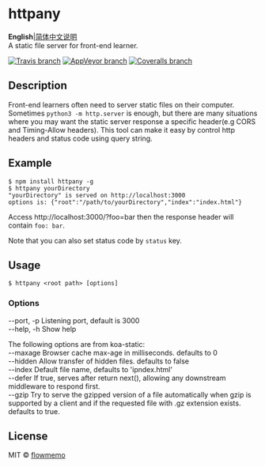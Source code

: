 # httpany
**English**|[简体中文说明](https://github.com/flowmemo/httpany/blob/master/README.zh-cn.md)  
A static file server for front-end learner.

[![Travis branch](https://img.shields.io/travis/flowmemo/httpany/master.svg?style=flat-square)](https://travis-ci.org/flowmemo/httpany)
[![AppVeyor branch](https://img.shields.io/appveyor/ci/flowmemo/httpany/master.svg?style=flat-square&label=Win%20Test)](https://ci.appveyor.com/project/flowmemo/httpany/branch/master)
[![Coveralls branch](https://img.shields.io/coveralls/flowmemo/httpany/master.svg?style=flat-square)](https://coveralls.io/github/flowmemo/httpany?branch=master)

## Description
Front-end learners often need to server static files on their computer.
Sometimes `python3 -m http.server` is enough, but there are many situations where you may want the static server response a specific header(e.g CORS and Timing-Allow headers). This tool can make it easy by control http headers and status code using query string.

## Example
```shell
$ npm install httpany -g
$ httpany yourDirectory
"yourDirectory" is served on http://localhost:3000
options is: {"root":"/path/to/yourDirectory","index":"index.html"}
```
Access http://localhost:3000/?foo=bar then the response header will contain `foo: bar`. 

Note that you can also set status code by `status` key.

## Usage
```shell
$ httpany <root path> [options]
```
### Options
--port, -p Listening port, default is 3000  
--help, -h Show help  

The following options are from koa-static:  
--maxage Browser cache max-age in milliseconds. defaults to 0  
--hidden Allow transfer of hidden files. defaults to false  
--index Default file name, defaults to 'ipndex.html'  
--defer If true, serves after return next(), allowing any downstream middleware to respond first.  
--gzip Try to serve the gzipped version of a file automatically when gzip is supported by a client and if the requested file with .gz extension exists. defaults to true.  

## License
MIT © [flowmemo](http://weibo.com/flowmemo)

